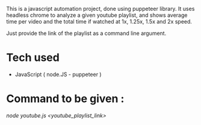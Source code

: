 This is a javascript automation project, done using puppeteer library.
It uses  headless chrome to analyze a given youtube playlist, and shows average time per video and the total time if watched at 1x, 1.25x, 1.5x and 2x speed.

Just provide the link of the playlist as a command line argument.

# Tech used 
- JavaScript ( node.JS - puppeteer )

# Command to be given : 
*node youtube.js <youtube_playlist_link>*
